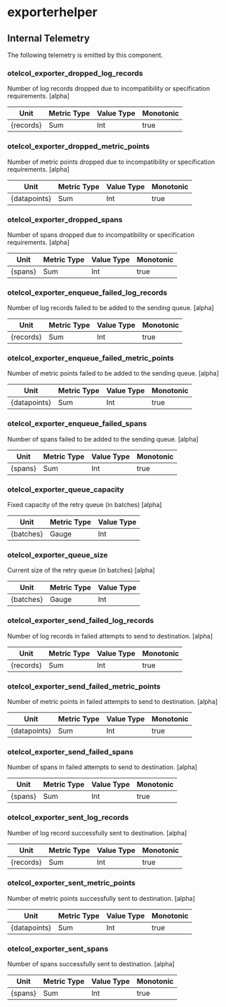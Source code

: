 [comment]: <> (Code generated by mdatagen. DO NOT EDIT.)

# exporterhelper

## Internal Telemetry

The following telemetry is emitted by this component.

### otelcol_exporter_dropped_log_records

Number of log records dropped due to incompatibility or specification requirements. [alpha]

| Unit | Metric Type | Value Type | Monotonic |
| ---- | ----------- | ---------- | --------- |
| {records} | Sum | Int | true |

### otelcol_exporter_dropped_metric_points

Number of metric points dropped due to incompatibility or specification requirements. [alpha]

| Unit | Metric Type | Value Type | Monotonic |
| ---- | ----------- | ---------- | --------- |
| {datapoints} | Sum | Int | true |

### otelcol_exporter_dropped_spans

Number of spans dropped due to incompatibility or specification requirements. [alpha]

| Unit | Metric Type | Value Type | Monotonic |
| ---- | ----------- | ---------- | --------- |
| {spans} | Sum | Int | true |

### otelcol_exporter_enqueue_failed_log_records

Number of log records failed to be added to the sending queue. [alpha]

| Unit | Metric Type | Value Type | Monotonic |
| ---- | ----------- | ---------- | --------- |
| {records} | Sum | Int | true |

### otelcol_exporter_enqueue_failed_metric_points

Number of metric points failed to be added to the sending queue. [alpha]

| Unit | Metric Type | Value Type | Monotonic |
| ---- | ----------- | ---------- | --------- |
| {datapoints} | Sum | Int | true |

### otelcol_exporter_enqueue_failed_spans

Number of spans failed to be added to the sending queue. [alpha]

| Unit | Metric Type | Value Type | Monotonic |
| ---- | ----------- | ---------- | --------- |
| {spans} | Sum | Int | true |

### otelcol_exporter_queue_capacity

Fixed capacity of the retry queue (in batches) [alpha]

| Unit | Metric Type | Value Type |
| ---- | ----------- | ---------- |
| {batches} | Gauge | Int |

### otelcol_exporter_queue_size

Current size of the retry queue (in batches) [alpha]

| Unit | Metric Type | Value Type |
| ---- | ----------- | ---------- |
| {batches} | Gauge | Int |

### otelcol_exporter_send_failed_log_records

Number of log records in failed attempts to send to destination. [alpha]

| Unit | Metric Type | Value Type | Monotonic |
| ---- | ----------- | ---------- | --------- |
| {records} | Sum | Int | true |

### otelcol_exporter_send_failed_metric_points

Number of metric points in failed attempts to send to destination. [alpha]

| Unit | Metric Type | Value Type | Monotonic |
| ---- | ----------- | ---------- | --------- |
| {datapoints} | Sum | Int | true |

### otelcol_exporter_send_failed_spans

Number of spans in failed attempts to send to destination. [alpha]

| Unit | Metric Type | Value Type | Monotonic |
| ---- | ----------- | ---------- | --------- |
| {spans} | Sum | Int | true |

### otelcol_exporter_sent_log_records

Number of log record successfully sent to destination. [alpha]

| Unit | Metric Type | Value Type | Monotonic |
| ---- | ----------- | ---------- | --------- |
| {records} | Sum | Int | true |

### otelcol_exporter_sent_metric_points

Number of metric points successfully sent to destination. [alpha]

| Unit | Metric Type | Value Type | Monotonic |
| ---- | ----------- | ---------- | --------- |
| {datapoints} | Sum | Int | true |

### otelcol_exporter_sent_spans

Number of spans successfully sent to destination. [alpha]

| Unit | Metric Type | Value Type | Monotonic |
| ---- | ----------- | ---------- | --------- |
| {spans} | Sum | Int | true |
